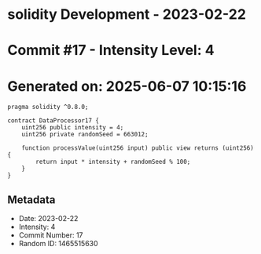 ﻿# solidity Development - 2023-02-22
# Commit #17 - Intensity Level: 4
# Generated on: 2025-06-07 10:15:16
```solidity
pragma solidity ^0.8.0;

contract DataProcessor17 {
    uint256 public intensity = 4;
    uint256 private randomSeed = 663012;

    function processValue(uint256 input) public view returns (uint256) {
        return input * intensity + randomSeed % 100;
    }
}
```
## Metadata
- Date: 2023-02-22
- Intensity: 4
- Commit Number: 17
- Random ID: 1465515630
